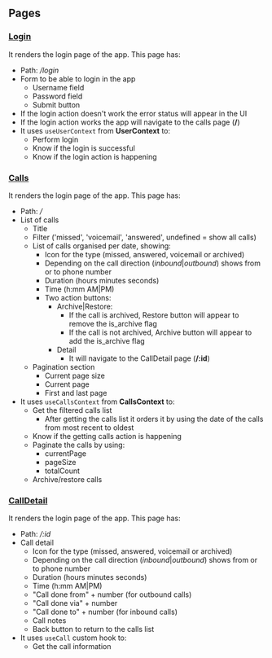 ## Pages

### [Login](https://github.com/migue02/miguel-morales-aircall-test/tree/main/src/pages/Login)

It renders the login page of the app. This page has:

-   Path: _/login_
-   Form to be able to login in the app
    -   Username field
    -   Password field
    -   Submit button
-   If the login action doesn't work the error status will appear in the UI
-   If the login action works the app will navigate to the calls page (**/**)
-   It uses `useUserContext` from **UserContext** to:
    -   Perform login
    -   Know if the login is successful
    -   Know if the login action is happening

### [Calls](https://github.com/migue02/miguel-morales-aircall-test/tree/main/src/pages/Calls)

It renders the login page of the app. This page has:

-   Path: _/_
-   List of calls
    -   Title
    -   Filter ('missed', 'voicemail', 'answered', undefined = show all calls)
    -   List of calls organised per date, showing:
        -   Icon for the type (missed, answered, voicemail or archived)
        -   Depending on the call direction (_inbound_|_outbound_) shows from or to phone number
        -   Duration (hours minutes seconds)
        -   Time (h:mm AM|PM)
        -   Two action buttons:
            -   Archive|Restore:
                -   If the call is archived, Restore button will appear to remove the is_archive flag
                -   If the call is not archived, Archive button will appear to add the is_archive flag
            -   Detail
                -   It will navigate to the CallDetail page (**/:id**)
    -   Pagination section
        -   Current page size
        -   Current page
        -   First and last page
-   It uses `useCallsContext` from **CallsContext** to:
    -   Get the filtered calls list
        -   After getting the calls list it orders it by using the date of the calls from most recent to oldest
    -   Know if the getting calls action is happening
    -   Paginate the calls by using:
        -   currentPage
        -   pageSize
        -   totalCount
    -   Archive/restore calls

### [CallDetail](https://github.com/migue02/miguel-morales-aircall-test/tree/main/src/pages/CallDetail)

It renders the login page of the app. This page has:

-   Path: _/:id_
-   Call detail
    -   Icon for the type (missed, answered, voicemail or archived)
    -   Depending on the call direction (_inbound_|_outbound_) shows from or to phone number
    -   Duration (hours minutes seconds)
    -   Time (h:mm AM|PM)
    -   "Call done from" + number (for outbound calls)
    -   "Call done via" + number
    -   "Call done to" + number (for inbound calls)
    -   Call notes
    -   Back button to return to the calls list
-   It uses `useCall` custom hook to:
    -   Get the call information
